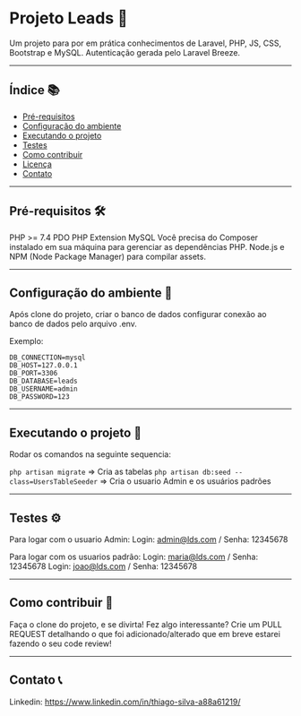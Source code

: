 # Projeto Leads 🚀

Um projeto para por em prática conhecimentos de Laravel, PHP, JS, CSS, Bootstrap e MySQL.
Autenticação gerada pelo Laravel Breeze.

___

## Índice 📚

- [Pré-requisitos](#pré-requisitos)
- [Configuração do ambiente](#configuração-do-ambiente)
- [Executando o projeto](#executando-o-projeto)
- [Testes](#testes)
- [Como contribuir](#como-contribuir)
- [Licença](#licença)
- [Contato](#contato)

___

## Pré-requisitos 🛠️

PHP >= 7.4
PDO PHP Extension
MySQL
Você precisa do Composer instalado em sua máquina para gerenciar as dependências PHP.
Node.js e NPM (Node Package Manager) para compilar assets.

___

## Configuração do ambiente 🔧

Após clone do projeto, criar o banco de dados configurar conexão ao banco de dados pelo arquivo .env.

Exemplo:
```
DB_CONNECTION=mysql
DB_HOST=127.0.0.1
DB_PORT=3306
DB_DATABASE=leads
DB_USERNAME=admin
DB_PASSWORD=123
```

___

## Executando o projeto 🚀

Rodar os comandos na seguinte sequencia:

`php artisan migrate` => Cria as tabelas
`php artisan db:seed --class=UsersTableSeeder` => Cria o usuario Admin e os usuários padrões

___

## Testes ⚙️

Para logar com o usuario Admin:
Login: admin@lds.com / Senha: 12345678

Para logar com os usuarios padrão:
Login: maria@lds.com / Senha: 12345678
Login: joao@lds.com / Senha: 12345678

___

## Como contribuir 🤝

Faça o clone do projeto, e se divirta!
Fez algo interessante? Crie um PULL REQUEST detalhando o que foi adicionado/alterado que em breve estarei fazendo o seu code review!

___

## Contato 📞

Linkedin: https://www.linkedin.com/in/thiago-silva-a88a61219/

